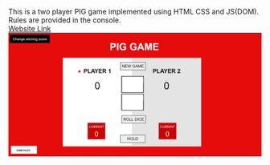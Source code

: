 This is a two player PIG game implemented using HTML CSS and JS(DOM). Rules are provided in the console.<br/>
[Website Link](https://anish2272002.github.io/Pig_game/)
![screenshot](image.jpg)